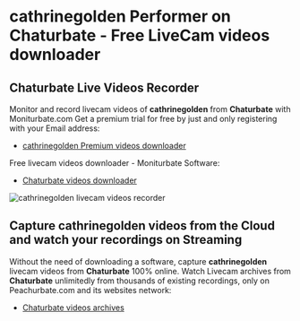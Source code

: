 # cathrinegolden Performer on Chaturbate - Free LiveCam videos downloader

## Chaturbate Live Videos Recorder

Monitor and record livecam videos of **cathrinegolden** from **Chaturbate** with Moniturbate.com
Get a premium trial for free by just and only registering with your Email address:
* [cathrinegolden Premium videos downloader](https://moniturbate.com/request-demo-licence-key.html)

Free livecam videos downloader - Moniturbate Software:
* [Chaturbate videos downloader](https://moniturbate.com/moniturbate-download-software.html)

![cathrinegolden livecam videos recorder](https://peachurnet.com/templates/moniturbate-software.png)


## Capture cathrinegolden videos from the Cloud and watch your recordings on Streaming

Without the need of downloading a software, capture **cathrinegolden** livecam videos from **Chaturbate** 100% online.
Watch Livecam archives from **Chaturbate** unlimitedly from thousands of existing recordings, only on Peachurbate.com and its websites network:
* [Chaturbate videos archives](https://peachurnet.com/)